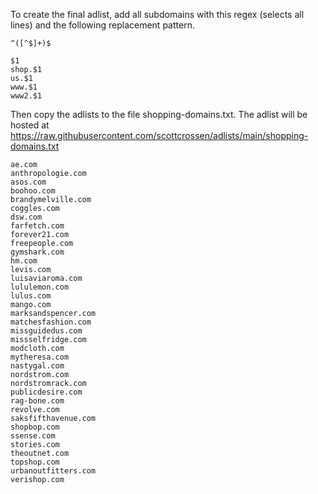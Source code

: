 To create the final adlist, add all subdomains with this regex (selects all lines) and the following replacement pattern.

```
^([^$]+)$
```

```
$1
shop.$1
us.$1
www.$1
www2.$1
```
Then copy the adlists to the file shopping-domains.txt. The adlist will be hosted at https://raw.githubusercontent.com/scottcrossen/adlists/main/shopping-domains.txt
```
ae.com
anthropologie.com
asos.com
boohoo.com
brandymelville.com
coggles.com
dsw.com
farfetch.com
forever21.com
freepeople.com
gymshark.com
hm.com
levis.com
luisaviaroma.com
lululemon.com
lulus.com
mango.com
marksandspencer.com
matchesfashion.com
missguidedus.com
missselfridge.com
modcloth.com
mytheresa.com
nastygal.com
nordstrom.com
nordstromrack.com
publicdesire.com
rag-bone.com
revolve.com
saksfifthavenue.com
shopbop.com
ssense.com
stories.com
theoutnet.com
topshop.com
urbanoutfitters.com
verishop.com
```
